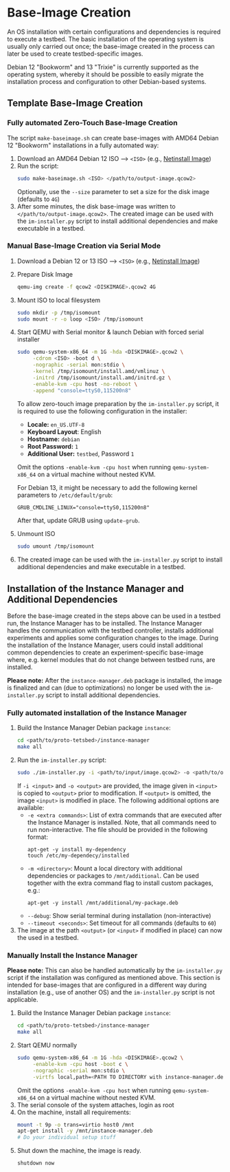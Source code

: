 # Base-Image Creation

An OS installation with certain configurations and dependencies is required to execute a testbed. The basic installation of the operating system is usually only carried out once; the base-image created in the process can later be used to create testbed-specific images.

Debian 12 "Bookworm" and 13 "Trixie" is currently supported as the operating system, whereby it should be possible to easily migrate the installation process and configuration to other Debian-based systems.

## Template Base-Image Creation

### Fully automated Zero-Touch Base-Image Creation
The script `make-baseimage.sh` can create base-images with AMD64 Debian 12 "Bookworm" installations in a fully automated way:

1. Download an AMD64 Debian 12 ISO --> `<ISO>` (e.g., [Netinstall Image](https://www.debian.org/CD/netinst/))
2. Run the script:
   ```bash
   sudo make-baseimage.sh <ISO> </path/to/output-image.qcow2>
   ```
   Optionally, use the `--size` parameter to set a size for the disk image (defaults to `4G`)
3. After some minutes, the disk base-image was written to `</path/to/output-image.qcow2>`. 
   The created image can be used with the `im-installer.py` script to install additional dependencies and make executable in a testbed.

### Manual Base-Image Creation via Serial Mode

1. Download a Debian 12 or 13 ISO --> `<ISO>` (e.g., [Netinstall Image](https://www.debian.org/CD/netinst/))
2. Prepare Disk Image
   ```bash
   qemu-img create -f qcow2 <DISKIMAGE>.qcow2 4G
   ```
3. Mount ISO to local filesystem
   ```bash
   sudo mkdir -p /tmp/isomount
   sudo mount -r -o loop <ISO> /tmp/isomount
   ```
4. Start QEMU with Serial monitor & launch Debian with forced serial installer
   ```bash
   sudo qemu-system-x86_64 -m 1G -hda <DISKIMAGE>.qcow2 \
        -cdrom <ISO> -boot d \
        -nographic -serial mon:stdio \
        -kernel /tmp/isomount/install.amd/vmlinuz \
        -initrd /tmp/isomount/install.amd/initrd.gz \
        -enable-kvm -cpu host -no-reboot \
        -append "console=ttyS0,115200n8"
   ```
   To allow zero-touch image preparation by the `im-installer.py` script, it
   is required to use the following configuration in the installer:
   - **Locale:** `en_US.UTF-8`
   - **Keyboard Layout**: English
   - **Hostname:** `debian`
   - **Root Password:** `1`
   - **Additional User:** `testbed`, Password `1`

   Omit the options `-enable-kvm -cpu host` when running `qemu-system-x86_64` on a virtual machine without nested KVM.

   For Debian 13, it might be necessary to add the following kernel parameters to `/etc/default/grub`:
   ```txt
   GRUB_CMDLINE_LINUX="console=ttyS0,115200n8"
   ```
   After that, update GRUB using `update-grub`.

5. Unmount ISO
   ```bash
   sudo umount /tmp/isomount
   ```
6. The created image can be used with the `im-installer.py` script to install additional dependencies and make executable in a testbed.

## Installation of the Instance Manager and Additional Dependencies
Before the base-image created in the steps above can be used in a testbed run, the Instance Manager has to be installed. The Instance Manager handles the communication with the testbed controller, installs additional experiments and applies some configuration changes to the image. During the installation of the Instance Manager, users could install additional common dependencies to create an experiment-specific base-image where, e.g. kernel modules that do not change between testbed runs, are installed. 

**Please note:** After the `instance-manager.deb` package is installed, the image is finalized and can (due to optimizations) no longer be used with the `im-installer.py` script to install additional dependencies.

### Fully automated installation of the Instance Manager

1. Build the Instance Manager Debian package `instance`:
   ```bash
   cd <path/to/proto-tetsbed>/instance-manager
   make all
   ```
2. Run the `im-installer.py` script:
   ```bash
   sudo ./im-installer.py -i <path/to/input/image.qcow2> -o <path/to/output/image.qcow2> -p <path/to/proto-testbed>/instance-manager/instance-manager.deb
   ```
   If `-i <input>` and `-o <output>` are provided, the image given in `<input>` is copied to `<output>` prior to modification. If `<output>` is omitted, the image `<input>` is modified in place.
   The following additional options are available:
   - `-e <extra commands>`: List of extra commands that are executed after the Instance Manager is installed. Note, that all commands need to run non-interactive. The file should be provided in the following format:
     ```
     apt-get -y install my-dependency
     touch /etc/my-dependecy/installed
     ```
   - `-m <directory>`: Mount a local directory with additional dependencies or packages to `/mnt/additional`. Can be used together with the extra command flag to install custom packages, e.g.:
     ```
     apt-get -y install /mnt/additional/my-package.deb
     ```
   - `--debug`: Show serial terminal during installation (non-interactive)
   - `--timeout <seconds>`: Set timeout for all commands (defaults to `60`)
3. The image at the path `<output>` (or `<input>` if modified in place) can now the used in a testbed.

### Manually Install the Instance Manager

**Please note:** This can also be handled automatically by the `im-installer.py` script if the installation was configured as mentioned above. This section is intended for base-images that are configured in a different way during installation (e.g., use of another OS) and the `im-installer.py` script is not applicable.

1. Build the Instance Manager Debian package `instance`:
   ```bash
   cd <path/to/proto-tetsbed>/instance-manager
   make all
   ```
2. Start QEMU normally
   ```bash
   sudo qemu-system-x86_64 -m 1G -hda <DISKIMAGE>.qcow2 \
        -enable-kvm -cpu host -boot c \
        -nographic -serial mon:stdio \
        -virtfs local,path=<PATH TO DIRECTORY with instance-manager.deb>,mount_tag=host0,security_model=passthrough,id=host0
   ```
   Omit the options `-enable-kvm -cpu host` when running `qemu-system-x86_64` on a virtual machine without nested KVM.
3. The serial console of the system attaches, login as root
4. On the machine, install all requirements:
   ```bash
   mount -t 9p -o trans=virtio host0 /mnt
   apt-get install -y /mnt/instance-manager.deb
   # Do your individual setup stuff
   ```
5. Shut down the machine, the image is ready.
   ```bash
   shutdown now
   ```
